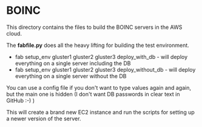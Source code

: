 # BOINC

This directory contains the files to build the BOINC servers in the AWS cloud.

The **fabfile.py** does all the heavy lifting for building the test environment.

* fab setup_env gluster1 gluster2 gluster3 deploy_with_db - will deploy everything on a single server including the DB
* fab setup_env gluster1 gluster2 gluster3 deploy_without_db - will deploy everything on a single server without the DB

You can use a config file if you don't want to type values again and again, but the main one is hidden (I don't want DB passwords in clear text in GitHub :-) )

This will create a brand new EC2 instance and run the scripts for setting up a newer version of the server.

